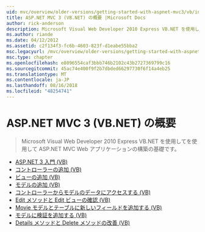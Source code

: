 ```yaml
---
uid: mvc/overview/older-versions/getting-started-with-aspnet-mvc3/vb/index
title: ASP.NET MVC 3 (VB.NET) の概要 |Microsoft Docs
author: rick-anderson
description: Microsoft Visual Web Developer 2010 Express VB.NET を使用してを使用して ASP.NET MVC Web アプリケーションの構築の基礎です。
ms.author: riande
ms.date: 04/12/2012
ms.assetid: c2f134f3-fc6b-4603-823f-d1eabe55bba2
msc.legacyurl: /mvc/overview/older-versions/getting-started-with-aspnet-mvc3/vb
msc.type: chapter
ms.openlocfilehash: e8096554caf3bbb746b2102c43b2727369799c16
ms.sourcegitcommit: 45ac74e400f9f2b7dbded66297730f6f14a4eb25
ms.translationtype: MT
ms.contentlocale: ja-JP
ms.lasthandoff: 08/16/2018
ms.locfileid: "48254741"
---
```

<a name="getting-started-with-aspnet-mvc-3-vbnet"></a>ASP.NET MVC 3 (VB.NET) の概要
====================
> Microsoft Visual Web Developer 2010 Express VB.NET を使用してを使用して ASP.NET MVC Web アプリケーションの構築の基礎です。


- [ASP.NET 3 入門 (VB)](intro-to-aspnet-mvc-3.md)
- [コントローラーの追加 (VB)](adding-a-controller.md)
- [ビューの追加 (VB)](adding-a-view.md)
- [モデルの追加 (VB)](adding-a-model.md)
- [コントローラーからモデルのデータにアクセスする (VB)](accessing-your-models-data-from-a-controller.md)
- [Edit メソッドと Edit ビューの確認 (VB)](examining-the-edit-methods-and-edit-view.md)
- [Movie モデルとテーブルに新しいフィールドを追加する (VB)](adding-a-new-field.md)
- [モデルに検証を追加する (VB)](adding-validation-to-the-model.md)
- [Details メソッドと Delete メソッドの改善 (VB)](improving-the-details-and-delete-methods.md)
